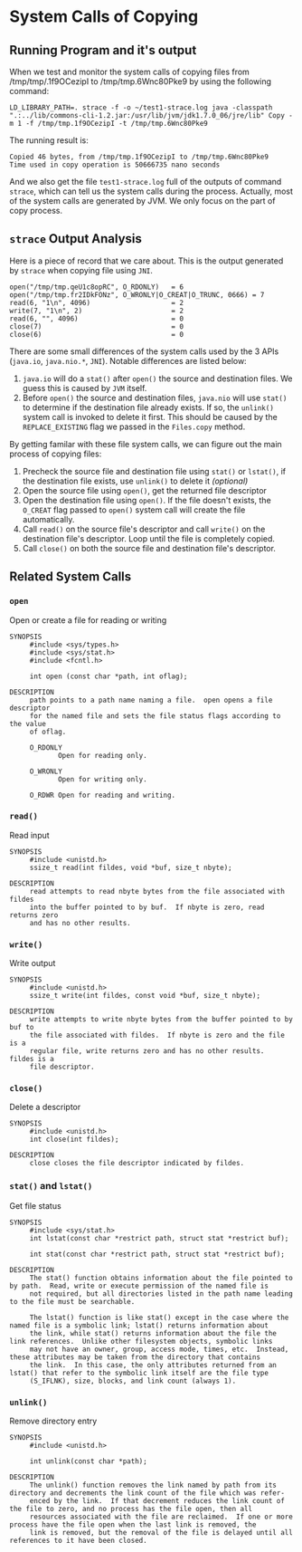 # System Calls of Copying

## Running Program and it's output

When we test and monitor the system calls of copying files from /tmp/tmp/.1f9OCezipI to /tmp/tmp.6Wnc80Pke9 by using the following command:

    LD_LIBRARY_PATH=. strace -f -o ~/test1-strace.log java -classpath ".:../lib/commons-cli-1.2.jar:/usr/lib/jvm/jdk1.7.0_06/jre/lib" Copy -m 1 -f /tmp/tmp.1f9OCezipI -t /tmp/tmp.6Wnc80Pke9

The running result is:

    Copied 46 bytes, from /tmp/tmp.1f9OCezipI to /tmp/tmp.6Wnc80Pke9
    Time used in copy operation is 50666735 nano seconds

And we also get the file `test1-strace.log` full of the outputs of command `strace`, which can tell us the system calls during the process. Actually, most of the system calls are generated by JVM. We only focus on the part of copy process.

## `strace` Output Analysis

Here is a piece of record that we care about. This is the output generated by `strace` when copying file using `JNI`.

    open("/tmp/tmp.qeU1c8opRC", O_RDONLY)   = 6
    open("/tmp/tmp.fr2IDkFONz", O_WRONLY|O_CREAT|O_TRUNC, 0666) = 7
    read(6, "1\n", 4096)                    = 2
    write(7, "1\n", 2)                      = 2
    read(6, "", 4096)                       = 0
    close(7)                                = 0
    close(6)                                = 0

There are some small differences of the system calls used by the 3 APIs (`java.io`, `java.nio.*`, `JNI`). Notable differences are listed below:

 1. `java.io` will do a `stat()` after `open()` the source and destination files. We guess this is caused by `JVM` itself.
 2. Before `open()` the source and destination files, `java.nio` will use `stat()` to determine if the destination file already exists. If so, the `unlink()` system call is invoked to delete it first. This should be caused by the `REPLACE_EXISTING` flag we passed in the `Files.copy` method.

By getting familar with these file system calls, we can figure out the main process of copying files:

 1. Precheck the source file and destination file using `stat()` or `lstat()`, if the destination file exists, use `unlink()` to delete it _(optional)_
 2. Open the source file using `open()`, get the returned file descriptor
 3. Open the destination file using `open()`. If the file doesn't exists, the `O_CREAT` flag passed to `open()` system call will create the file automatically.
 4. Call `read()` on the source file's descriptor and call `write()` on the destination file's descriptor. Loop until the file is completely copied.
 5. Call `close()` on both the source file and destination file's descriptor.

## Related System Calls

### `open`

Open or create a file for reading or writing

    SYNOPSIS 
         #include <sys/types.h> 
         #include <sys/stat.h> 
         #include <fcntl.h> 
    
         int open (const char *path, int oflag); 
    
    DESCRIPTION 
         path points to a path name naming a file.  open opens a file descriptor 
         for the named file and sets the file status flags according to the value 
         of oflag. 
    
         O_RDONLY 
                Open for reading only. 
    
         O_WRONLY 
                Open for writing only. 
    
         O_RDWR Open for reading and writing. 


### `read()`

Read input

    SYNOPSIS 
         #include <unistd.h> 
         ssize_t read(int fildes, void *buf, size_t nbyte); 
    
    DESCRIPTION 
         read attempts to read nbyte bytes from the file associated with fildes 
         into the buffer pointed to by buf.  If nbyte is zero, read returns zero 
         and has no other results. 


### `write()`

Write output

    SYNOPSIS 
         #include <unistd.h> 
         ssize_t write(int fildes, const void *buf, size_t nbyte); 
    
    DESCRIPTION 
         write attempts to write nbyte bytes from the buffer pointed to by buf to 
         the file associated with fildes.  If nbyte is zero and the file is a 
         regular file, write returns zero and has no other results.  fildes is a 
         file descriptor. 


### `close()`

Delete a descriptor

    SYNOPSIS 
         #include <unistd.h> 
         int close(int fildes); 
    
    DESCRIPTION 
         close closes the file descriptor indicated by fildes. 

### `stat()` and `lstat()`

Get file status

    SYNOPSIS
         #include <sys/stat.h>
         int lstat(const char *restrict path, struct stat *restrict buf);
    
         int stat(const char *restrict path, struct stat *restrict buf);
    
    DESCRIPTION
         The stat() function obtains information about the file pointed to by path.  Read, write or execute permission of the named file is
         not required, but all directories listed in the path name leading to the file must be searchable.
    
         The lstat() function is like stat() except in the case where the named file is a symbolic link; lstat() returns information about
         the link, while stat() returns information about the file the link references.  Unlike other filesystem objects, symbolic links
         may not have an owner, group, access mode, times, etc.  Instead, these attributes may be taken from the directory that contains
         the link.  In this case, the only attributes returned from an lstat() that refer to the symbolic link itself are the file type
         (S_IFLNK), size, blocks, and link count (always 1).


### `unlink()`

Remove directory entry

    SYNOPSIS
         #include <unistd.h>
    
         int unlink(const char *path);
    
    DESCRIPTION
         The unlink() function removes the link named by path from its directory and decrements the link count of the file which was refer‐
         enced by the link.  If that decrement reduces the link count of the file to zero, and no process has the file open, then all
         resources associated with the file are reclaimed.  If one or more process have the file open when the last link is removed, the
         link is removed, but the removal of the file is delayed until all references to it have been closed.
